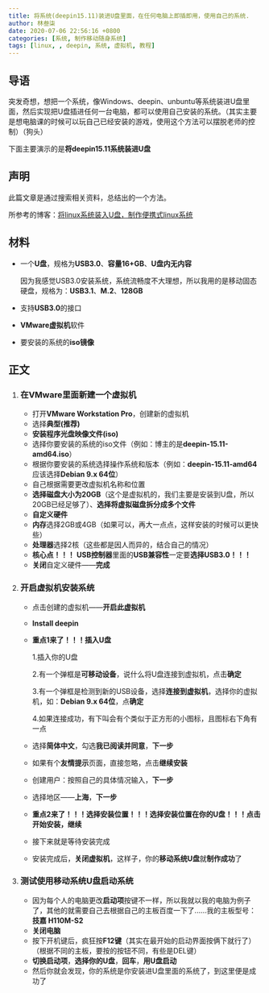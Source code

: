 ```yaml
---
title: 将系统(deepin15.11)装进U盘里面，在任何电脑上即插即用，使用自己的系统.
author: 林叁柒
date: 2020-07-06 22:56:16 +0800
categories: [系统, 制作移动随身系统]
tags: [linux, , deepin, 系统, 虚拟机, 教程]
---
```


## 导语

突发奇想，想把一个系统，像Windows、deepin、unbuntu等系统装进U盘里面，然后实现把U盘插进任何一台电脑，都可以使用自己安装的系统。（其实主要是想电脑课的时候可以玩自己已经安装的游戏，使用这个方法可以摆脱老师的控制）（狗头）

下面主要演示的是**将deepin15.11系统装进U盘**

## 声明

此篇文章是通过搜索相关资料，总结出的一个方法。

所参考的博客：[将linux系统装入U盘，制作便携式linux系统](https://blog.csdn.net/weixin_43136674/article/details/82419348)

## 材料

- 一个**U盘**，规格为**USB3.0**、**容量16+GB**、**U盘内无内容**

  因为我感觉USB3.0安装系统，系统流畅度不大理想，所以我用的是移动固态硬盘，规格为：**USB3.1**、**M.2**、**128GB**

- 支持**USB3.0**的接口

- **VMware虚拟机**软件

- 要安装的系统的**iso镜像**

## 正文

1. ### 在VMware里面新建一个虚拟机

   - 打开**VMware Workstation Pro**，创建新的虚拟机
   - 选择**典型(推荐)**
   - **安装程序光盘映像文件(iso)**
   - 选择你要安装的系统的iso文件（例如：博主的是**deepin-15.11-amd64.iso**）
   - 根据你要安装的系统选择操作系统和版本（例如：**deepin-15.11-amd64**应该选择**Debian 9.x 64位**）
   - 自己根据需要更改虚拟机名称和位置
   - **选择磁盘大小为20GB**（这个是虚拟机的，我们主要是安装到U盘，所以20GB已经足够了）、**选择将虚拟磁盘拆分成多个文件**
   - **自定义硬件**
   - **内存**选择2GB或4GB（如果可以，再大一点点，这样安装的时候可以更快些）
   - **处理器**选择2核（这些都是因人而异的，结合自己的情况）
   - **核心点！！！** **USB控制器**里面的**USB兼容性**一定要**选择USB3.0！！！**
   - **关闭**自定义硬件——**完成**
   
2. ### 开启虚拟机安装系统

   - 点击创建的虚拟机——**开启此虚拟机**

   - **Install deepin**

   - **重点1来了！！！插入U盘**

     1.插入你的U盘

     2.有一个弹框是**可移动设备**，说什么将U盘连接到虚拟机，点击**确定**

     3.有一个弹框是检测到新的USB设备，选择**连接到虚拟机**，选择你的虚拟机，如：**Debian 9.x 64位**，点**确定**

     4.如果连接成功，有下叫会有个类似于正方形的小图标，且图标右下角有一点

   - 选择**简体中文**，勾选**我已阅读并同意**，**下一步**

   - 如果有个**友情提示**页面，直接忽略，点击**继续安装**

   - 创建用户：按照自己的具体情况输入，**下一步**

   - 选择地区——**上海**，**下一步**

   - **重点2来了！！！选择安装位置！！！选择安装位置在你的U盘！！！点击开始安装，继续**

   - 接下来就是等待安装完成

   - 安装完成后，**关闭虚拟机**，这样子，你的**移动系统U盘**就**制作成功**了

3. ### 测试使用移动系统U盘启动系统

   - 因为每个人的电脑更改**启动项**按键不一样，所以我就以我的电脑为例子了，其他的就需要自己去根据自己的主板百度一下了......我的主板型号：**技嘉 H110M-S2**
   - **关闭电脑**
   - 按下开机键后，疯狂按**F12键**（其实在最开始的启动界面按俩下就行了）（根据不同的主板，要按的按钮不同，有些是DEL键）
   - **切换启动项**，**选择你的U盘**，**回车**，**用U盘启动**
   - 然后你就会发现，你的系统是你安装进U盘里面的系统了，到这里便是成功了
